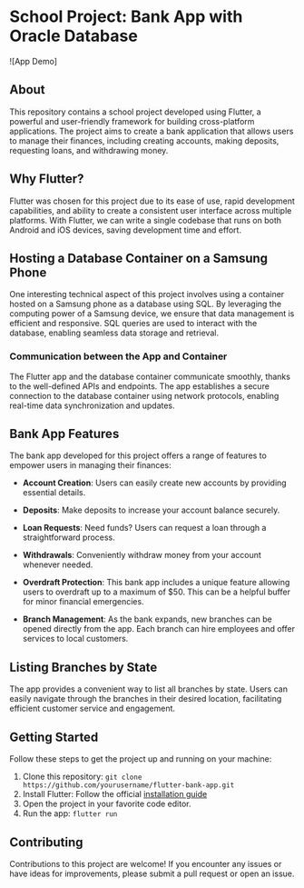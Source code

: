 # School Project: Bank App with Oracle Database

![App Demo]


## About

This repository contains a school project developed using Flutter, a powerful and user-friendly framework for building cross-platform applications. The project aims to create a bank application that allows users to manage their finances, including creating accounts, making deposits, requesting loans, and withdrawing money.

## Why Flutter?

Flutter was chosen for this project due to its ease of use, rapid development capabilities, and ability to create a consistent user interface across multiple platforms. With Flutter, we can write a single codebase that runs on both Android and iOS devices, saving development time and effort.

## Hosting a Database Container on a Samsung Phone

One interesting technical aspect of this project involves using a container hosted on a Samsung phone as a database using SQL. By leveraging the computing power of a Samsung device, we ensure that data management is efficient and responsive. SQL queries are used to interact with the database, enabling seamless data storage and retrieval.

### Communication between the App and Container

The Flutter app and the database container communicate smoothly, thanks to the well-defined APIs and endpoints. The app establishes a secure connection to the database container using network protocols, enabling real-time data synchronization and updates.

## Bank App Features

The bank app developed for this project offers a range of features to empower users in managing their finances:

- **Account Creation**: Users can easily create new accounts by providing essential details.

- **Deposits**: Make deposits to increase your account balance securely.

- **Loan Requests**: Need funds? Users can request a loan through a straightforward process.

- **Withdrawals**: Conveniently withdraw money from your account whenever needed.

- **Overdraft Protection**: This bank app includes a unique feature allowing users to overdraft up to a maximum of $50. This can be a helpful buffer for minor financial emergencies.

- **Branch Management**: As the bank expands, new branches can be opened directly from the app. Each branch can hire employees and offer services to local customers.

## Listing Branches by State

The app provides a convenient way to list all branches by state. Users can easily navigate through the branches in their desired location, facilitating efficient customer service and engagement.

## Getting Started

Follow these steps to get the project up and running on your machine:

1. Clone this repository: `git clone https://github.com/yourusername/flutter-bank-app.git`
2. Install Flutter: Follow the official [installation guide](https://flutter.dev/docs/get-started/install)
3. Open the project in your favorite code editor.
4. Run the app: `flutter run`

## Contributing

Contributions to this project are welcome! If you encounter any issues or have ideas for improvements, please submit a pull request or open an issue.
